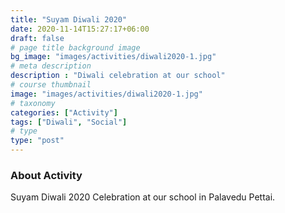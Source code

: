 ```yaml
---
title: "Suyam Diwali 2020"
date: 2020-11-14T15:27:17+06:00
draft: false
# page title background image
bg_image: "images/activities/diwali2020-1.jpg"
# meta description
description : "Diwali celebration at our school"
# course thumbnail
image: "images/activities/diwali2020-1.jpg"
# taxonomy
categories: ["Activity"]
tags: ["Diwali", "Social"]
# type
type: "post"
---
```



### About Activity

Suyam Diwali 2020 Celebration at our school in Palavedu Pettai.

